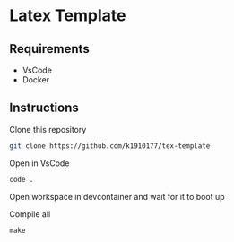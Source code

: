 # Latex Template

## Requirements

- VsCode
- Docker

## Instructions

Clone this repository

```sh
git clone https://github.com/k1910177/tex-template
```

Open in VsCode

```sh
code .
```

Open workspace in devcontainer and wait for it to boot up

Compile all
```
make
```
